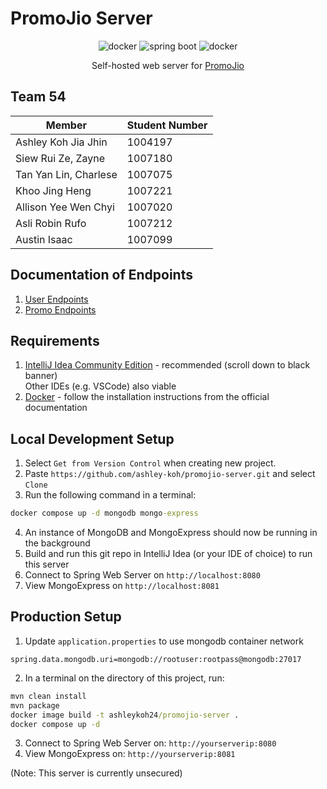 # PromoJio Server

<div align="center">
  <div>
    <img src="https://img.shields.io/badge/-Docker-black?style=for-the-badge&logoColor=white&logo=docker&color=61DAFB" alt="docker" />
    <img src="https://img.shields.io/badge/-Spring Boot-black?style=for-the-badge&logoColor=white&logo=spring-boot&color=3CC10E" alt="spring boot" />
    <img src="https://img.shields.io/badge/-Mongo DB-black?style=for-the-badge&logoColor=white&logo=mongodb&color=91CCB3" alt="docker" />
  </div>

  <p align="center">Self-hosted web server for <a href=https://github.com/zayne-siew/PromoJio>PromoJio</a></p>
</div>

## Team 54

| Member                | Student Number |
|-----------------------|----------------|
| Ashley Koh Jia Jhin   | 1004197        |
| Siew Rui Ze, Zayne    | 1007180        |
| Tan Yan Lin, Charlese | 1007075        |
| Khoo Jing Heng        | 1007221        |
| Allison Yee Wen Chyi  | 1007020        |
| Asli Robin Rufo       | 1007212        |
| Austin Isaac          | 1007099        |

## Documentation of Endpoints

1. [User Endpoints](https://github.com/ashley-koh/promojio-server/blob/main/docs/user_endpoints.md)
1. [Promo Endpoints](https://github.com/ashley-koh/promojio-server/blob/main/docs/promo_endpoints.md)

## Requirements

1. [IntelliJ Idea Community Edition](https://www.jetbrains.com/idea/download/?section=windows) - recommended (scroll down to black banner)\
Other IDEs (e.g. VSCode) also viable
2. [Docker](https://docs.docker.com/engine/install/) - follow the installation instructions from the official documentation

## Local Development Setup
1. Select `Get from Version Control` when creating new project.
2. Paste `https://github.com/ashley-koh/promojio-server.git` and select `Clone`
3. Run the following command in a terminal:
```cmd
docker compose up -d mongodb mongo-express
```
4. An instance of MongoDB and MongoExpress should now be running in the background
5. Build and run this git repo in IntelliJ Idea (or your IDE of choice) to run this server
6. Connect to Spring Web Server on `http://localhost:8080`
7. View MongoExpress on `http://localhost:8081`

## Production Setup
1. Update `application.properties` to use mongodb container network
```properties
spring.data.mongodb.uri=mongodb://rootuser:rootpass@mongodb:27017
```
2. In a terminal on the directory of this project, run:
```cmd
mvn clean install
mvn package
docker image build -t ashleykoh24/promojio-server .
docker compose up -d
```
3. Connect to Spring Web Server on: `http://yourserverip:8080`
4. View MongoExpress on: `http://yourserverip:8081`

(Note: This server is currently unsecured)